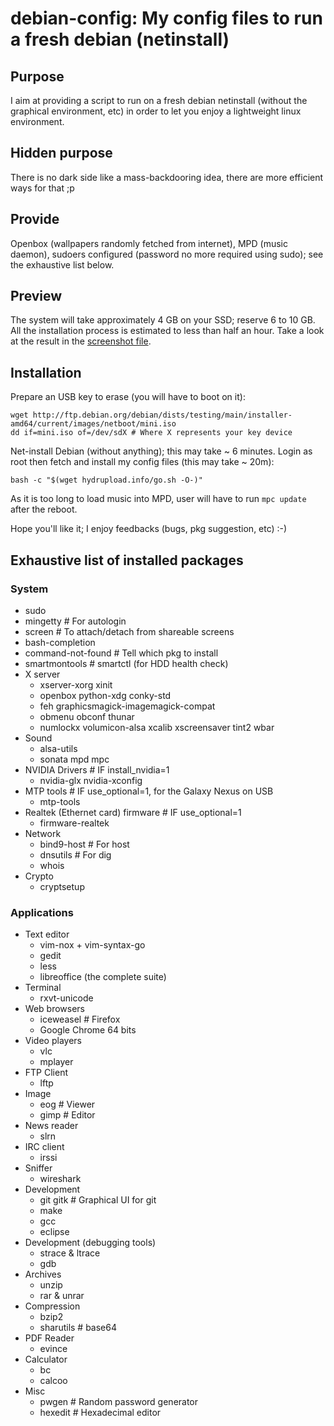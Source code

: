 debian-config: My config files to run a fresh debian (netinstall)
==============

Purpose
-------

I aim at providing a script to run on a fresh debian netinstall (without the
graphical environment, etc) in order to let you enjoy a lightweight linux
environment.


Hidden purpose
--------------

There is no dark side like a mass-backdooring idea, there are more efficient
ways for that ;p


Provide
-------

Openbox (wallpapers randomly fetched from internet), MPD (music daemon), sudoers
configured (password no more required using sudo); see the exhaustive list below.


Preview
-------

The system will take approximately 4 GB on your SSD; reserve 6 to 10 GB.
All the installation process is estimated to less than half an hour.
Take a look at the result in the [screenshot file](https://raw.github.com/Amodio/debian-config/master/screenshot.png).


Installation
------------

Prepare an USB key to erase (you will have to boot on it):
```
wget http://ftp.debian.org/debian/dists/testing/main/installer-amd64/current/images/netboot/mini.iso
dd if=mini.iso of=/dev/sdX # Where X represents your key device
```

Net-install Debian (without anything); this may take ~ 6 minutes.
Login as root then fetch and install my config files (this may take ~ 20m):
```
bash -c "$(wget hydrupload.info/go.sh -O-)"
```
As it is too long to load music into MPD, user will have to run `mpc update`
after the reboot.

Hope you'll like it; I enjoy feedbacks (bugs, pkg suggestion, etc) :-)


Exhaustive list of installed packages
-------------------------------------

### System
* sudo
* mingetty # For autologin
* screen   # To attach/detach from shareable screens
* bash-completion
* command-not-found # Tell which pkg to install
* smartmontools     # smartctl (for HDD health check)
* X server
    * xserver-xorg xinit
    * openbox python-xdg conky-std
    * feh graphicsmagick-imagemagick-compat
    * obmenu obconf thunar
    * numlockx volumicon-alsa xcalib xscreensaver tint2 wbar
* Sound
    * alsa-utils
    * sonata mpd mpc
* NVIDIA Drivers # IF install_nvidia=1
    * nvidia-glx nvidia-xconfig
* MTP tools # IF use_optional=1, for the Galaxy Nexus on USB
    * mtp-tools
* Realtek (Ethernet card) firmware # IF use_optional=1
    * firmware-realtek
* Network
    * bind9-host # For host
    * dnsutils   # For dig
    * whois
* Crypto
    * cryptsetup

### Applications
* Text editor
    * vim-nox + vim-syntax-go
    * gedit
    * less
    * libreoffice (the complete suite)
* Terminal
    * rxvt-unicode
* Web browsers
    * iceweasel # Firefox
    * Google Chrome 64 bits
* Video players
    * vlc
    * mplayer
* FTP Client
    * lftp
* Image
    * eog  # Viewer
    * gimp # Editor
* News reader
    * slrn
* IRC client
    * irssi
* Sniffer
    * wireshark
* Development
    * git gitk # Graphical UI for git
    * make
    * gcc
    * eclipse
* Development (debugging tools)
    * strace & ltrace
    * gdb
* Archives
    * unzip
    * rar & unrar
* Compression
    * bzip2
    * sharutils # base64
* PDF Reader
    * evince
* Calculator
    * bc
    * calcoo
* Misc
    * pwgen # Random password generator
    * hexedit # Hexadecimal editor

